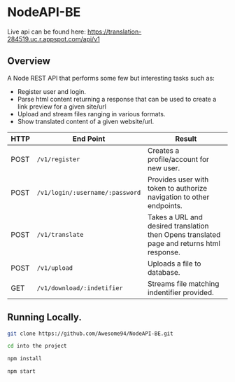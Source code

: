 # NodeAPI-BE
 Live api can be found here: https://translation-284519.uc.r.appspot.com/api/v1

## Overview
A Node REST API that performs some few but interesting tasks such as:
- Register user and login.
- Parse html content returning a response that can be used to create a link preview for a given site/url
- Upload and stream files ranging in various formats.
- Show translated content of a given website/url.


HTTP |End Point  | Result
--- | --- | ----------
POST | `/v1/register` | Creates a profile/account for new user.
POST | `/v1/login/:username/:password` | Provides user with token to authorize navigation to other endpoints.
POST | `/v1/translate` | Takes a URL and desired translation then Opens translated page and returns html response.
POST | `/v1/upload` | Uploads a file to database.
GET | `/v1/download/:indetifier` | Streams file matching indentifier provided.


## Running Locally.

```sh
git clone https://github.com/Awesome94/NodeAPI-BE.git 
```
```sh
cd into the project
```

```sh
npm install
```

```sh
npm start
```